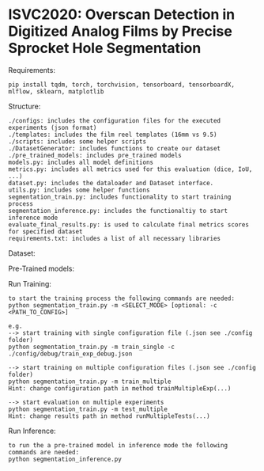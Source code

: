 # ISVC2020: Overscan Detection in Digitized Analog Films by Precise Sprocket Hole Segmentation

Requirements:

    pip install tqdm, torch, torchvision, tensorboard, tensorboardX, mlflow, sklearn, matplotlib 

Structure:

    ./configs: includes the configuration files for the executed experiments (json format)
    ./templates: includes the film reel templates (16mm vs 9.5)
    ./scripts: includes some helper scripts
    ./DatasetGenerator: includes functions to create our dataset
    ./pre_trained_models: includes pre_trained models
    models.py: includes all model definitions
    metrics.py: includes all metrics used for this evaluation (dice, IoU, ...)
    dataset.py: includes the dataloader and Dataset interface.
    utils.py: includes some helper functions
    segmentation_train.py: includes functionality to start training process
    segmentation_inference.py: includes the functionaltiy to start inference mode
    evaluate_final_results.py: is used to calculate final metrics scores for specified dataset
    requirements.txt: includes a list of all necessary libraries

Dataset: 



Pre-Trained models:



Run Training: 

    to start the training process the following commands are needed:
    python segmentation_train.py -m <SELECT_MODE> [optional: -c <PATH_TO_CONFIG>]
    
    e.g. 
    --> start training with single configuration file (.json see ./config folder)
    python segmentation_train.py -m train_single -c ./config/debug/train_exp_debug.json

    --> start training on multiple configuration files (.json see ./config folder)
    python segmentation_train.py -m train_multiple 
    Hint: change configuration path in method trainMultipleExp(...)
        
    --> start evaluation on multiple experiments 
    python segmentation_train.py -m test_multiple 
    Hint: change results path in method runMultipleTests(...)


Run Inference:

    to run the a pre-trained model in inference mode the following commands are needed:
    python segmentation_inference.py
    

